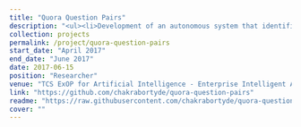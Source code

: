 ```yaml
---
title: "Quora Question Pairs"
description: "<ul><li>Development of an autonomous system that identifies question pairs that have similar intent and clusters them into sets from the same subject or mark them as duplicate questions, thus improving overall querying time and reducing the need to write redundant answers.</li><li>A semantic analysis of the vectors was performed to find the probability of them being the same using a Siamese Manhattan LSTM architecture with an accuracy of 96.16%.</li></ul>"
collection: projects
permalink: /project/quora-question-pairs
start_date: "April 2017"
end_date: "June 2017"
date: 2017-06-15
position: "Researcher"
venue: "TCS ExOP for Artificial Intelligence - Enterprise Intelligent Automation"
link: "https://github.com/chakrabortyde/quora-question-pairs"
readme: "https://raw.githubusercontent.com/chakrabortyde/quora-question-pairs/main/README.md"
cover: ""
---
```

